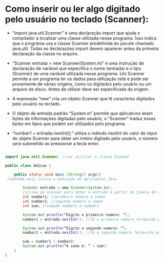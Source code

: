 # Como inserir ou ler algo digitado pelo usuário no teclado (Scanner):

- “import java.util.Scanner” é uma declaração import que ajuda o compilador a localizar uma classe utilizada nesse programa. Isso indica que o programa usa a classe Scanner predefinida do pacote chamado java.util.
Todas as declarações import devem aparecer antes da primeira declaração da classe no arquivo.

- “Scanner entrada = new Scanner(System.in)” é uma instrução de declaração de variável que especifica o nome (entrada) e o tipo (Scanner) de uma variável utilizada nesse programa. Um Scanner permite a um programa ler os dados para utilização nele e pode ser proveniente de várias origens, como os digitados pelo usuário ou um arquivo de disco. Antes de utilizar deve ser especificada da origem. 

- A expressão “new” cria um objeto Scanner que lê caracteres digitados pelo usuário no teclado. 

- O objeto de entrada padrão “System.in” permite que aplicativos leiam bytes de informações digitadas pelo usuário, o “Scanner” traduz esses bytes em tipos que podem ser utilizados pelo programa.

- “number1 = entrada.nextInt();” utiliza o método nextInt do valor de input do objeto Scanner para obter um inteiro digitado pelo usuário, o número será submetido ao pressionar a tecla enter.

```java

import java.util.Scanner; //vai utilizar a classe Scanner

public class Adicao {

	public static void main (String[] args){ 
 //método mais inicia a execução do aplicativo Java

		Scanner entrada = new Scanner(System.in);
		//criou um scanner para obter a entrada a partir da janela de comando
		int number1; //primeiro numero a somar
		int number2; //segundo numero a somar
		int sum; //somade number1 e number2

		System.out.println(“Digite o primeiro numero: “);
		number1 = entrada.nextInt(); //lê o primeiro numero fornecido pelo usuário

		System.out.println(“Digite o segundo numero: “);
		number2 = entrada.nextInt(); //lê o segundo numero fornecido pelo usuário

		sum = number1 + number2;
		System.out.println(“A soma é: “ + sum);
	}
}
```




